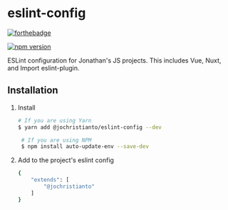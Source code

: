 # eslint-config
[![forthebadge](https://forthebadge.com/images/badges/built-with-love.svg)](https://forthebadge.com)


[![npm version](https://badge.fury.io/js/%40jochristianto%2Feslint-config.svg)](https://badge.fury.io/js/%40jochristianto%2Feslint-config)

ESLint configuration for Jonathan's JS projects. This includes Vue, Nuxt, and Import eslint-plugin.

## Installation

1. Install
   ```sh
   # If you are using Yarn
   $ yarn add @jochristianto/eslint-config --dev

    # If you are using NPM
    $ npm install auto-update-env --save-dev
   ```
2. Add to the project's eslint config
   ```sh
   {
       "extends": [
           "@jochristianto"
       ]
   }
   ```
